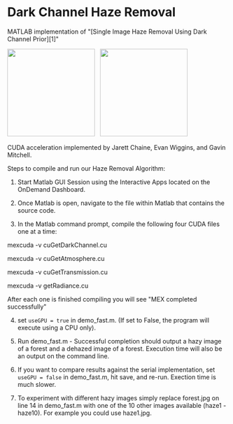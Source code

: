 Dark Channel Haze Removal
=========================

MATLAB implementation of "[Single Image Haze Removal Using Dark Channel Prior][1]"


<img src="https://raw.githubusercontent.com/sjtrny/Dark-Channel-Haze-Removal/master/forest.jpg" width="200px"/>
&nbsp;
<img src="https://raw.githubusercontent.com/sjtrny/Dark-Channel-Haze-Removal/master/forest_recovered.jpg" width="200px"/>


CUDA acceleration implemented by Jarett Chaine, Evan Wiggins, and Gavin Mitchell.

Steps to compile and run our Haze Removal Algorithm:

1. Start Matlab GUI Session using the Interactive Apps located on the OnDemand Dashboard.

2. Once Matlab is open, navigate to the file within Matlab that contains the source code.

3. In the Matlab command prompt, compile the following four CUDA files one at a time:


mexcuda -v cuGetDarkChannel.cu

mexcuda -v cuGetAtmosphere.cu

mexcuda -v cuGetTransmission.cu

mexcuda -v getRadiance.cu

After each one is finished compiling you will see "MEX completed successfully"

4. set `useGPU = true` in demo_fast.m. (If set to False, the program will execute using a CPU only).

5. Run demo_fast.m - Successful completion should output a hazy image of a forest and a dehazed image of a forest. Execution time will also be an output on the command line.

6. If you want to compare results against the serial implementation, set `useGPU = false` in demo_fast.m, hit save, and re-run. Exection time is much slower.

7. To experiment with different hazy images simply replace forest.jpg on line 14 in demo_fast.m with one of the 10 other images available (haze1 - haze10). For example you could use haze1.jpg. 


